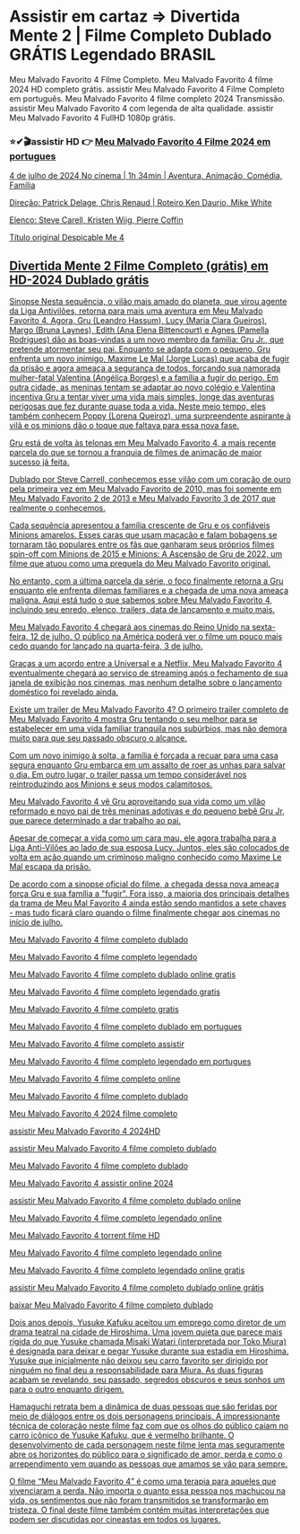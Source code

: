 # Assistir em cartaz ⇒ Divertida Mente 2 | Filme Completo Dublado GRÁTIS Legendado BRASIL

Meu Malvado Favorito 4 Filme Completo. Meu Malvado Favorito 4 filme 2024 HD completo grátis. assistir Meu Malvado Favorito 4 Filme Completo em português. Meu Malvado Favorito 4 filme completo 2024 Transmissão. assistir Meu Malvado Favorito 4 com legenda de alta qualidade. assistir Meu Malvado Favorito 4 FullHD 1080p grátis.

### ⭐✔🎬assistir HD 👉   <a href="https://t.co/6oPXC0WRPc" rel="nofollow">Meu Malvado Favorito 4 Filme  2024 em portugues</p>


4 de julho de 2024 No cinema | 1h 34min | Aventura, Animação, Comédia, Família

Direção: Patrick Delage, Chris Renaud | Roteiro Ken Daurio, Mike White

Elenco: Steve Carell, Kristen Wiig, Pierre Coffin

Título original Despicable Me 4

## Divertida Mente 2 Filme Completo (grátis) em HD-2024 Dublado grátis

Sinopse
Nesta sequência, o vilão mais amado do planeta, que virou agente da Liga Antivilões, retorna para mais uma aventura em Meu Malvado Favorito 4. Agora, Gru (Leandro Hassum), Lucy (Maria Clara Gueiros), Margo (Bruna Laynes), Edith (Ana Elena Bittencourt) e Agnes (Pamella Rodrigues) dão as boas-vindas a um novo membro da família: Gru Jr., que pretende atormentar seu pai. Enquanto se adapta com o pequeno, Gru enfrenta um novo inimigo, Maxime Le Mal (Jorge Lucas) que acaba de fugir da prisão e agora ameaça a segurança de todos, forçando sua namorada mulher-fatal Valentina (Angélica Borges) e a família a fugir do perigo. Em outra cidade, as meninas tentam se adaptar ao novo colégio e Valentina incentiva Gru a tentar viver uma vida mais simples, longe das aventuras perigosas que fez durante quase toda a vida. Neste meio tempo, eles também conhecem Poppy (Lorena Queiroz), uma surpreendente aspirante à vilã e os minions dão o toque que faltava para essa nova fase.

Gru está de volta às telonas em Meu Malvado Favorito 4, a mais recente parcela do que se tornou a franquia de filmes de animação de maior sucesso já feita.

Dublado por Steve Carrell, conhecemos esse vilão com um coração de ouro pela primeira vez em Meu Malvado Favorito de 2010, mas foi somente em Meu Malvado Favorito 2 de 2013 e Meu Malvado Favorito 3 de 2017 que realmente o conhecemos.

Cada sequência apresentou a família crescente de Gru e os confiáveis ​​Minions amarelos. Esses caras que usam macacão e falam bobagens se tornaram tão populares entre os fãs que ganharam seus próprios filmes spin-off com Minions de 2015 e Minions: A Ascensão de Gru de 2022, um filme que atuou como uma prequela do Meu Malvado Favorito original.

No entanto, com a última parcela da série, o foco finalmente retorna a Gru enquanto ele enfrenta dilemas familiares e a chegada de uma nova ameaça maligna. Aqui está tudo o que sabemos sobre Meu Malvado Favorito 4, incluindo seu enredo, elenco, trailers, data de lançamento e muito mais.

Meu Malvado Favorito 4 chegará aos cinemas do Reino Unido na sexta-feira, 12 de julho. O público na América poderá ver o filme um pouco mais cedo quando for lançado na quarta-feira, 3 de julho.

Graças a um acordo entre a Universal e a Netflix, Meu Malvado Favorito 4 eventualmente chegará ao serviço de streaming após o fechamento de sua janela de exibição nos cinemas, mas nenhum detalhe sobre o lançamento doméstico foi revelado ainda.

Existe um trailer de Meu Malvado Favorito 4?
O primeiro trailer completo de Meu Malvado Favorito 4 mostra Gru tentando o seu melhor para se estabelecer em uma vida familiar tranquila nos subúrbios, mas não demora muito para que seu passado obscuro o alcance.

Com um novo inimigo à solta, a família é forçada a recuar para uma casa segura enquanto Gru embarca em um assalto de roer as unhas para salvar o dia. Em outro lugar, o trailer passa um tempo considerável nos reintroduzindo aos Minions e seus modos calamitosos.

Meu Malvado Favorito 4 vê Gru aproveitando sua vida como um vilão reformado e novo pai de três meninas adotivas e do pequeno bebê Gru Jr, que parece determinado a dar trabalho ao pai.

Apesar de começar a vida como um cara mau, ele agora trabalha para a Liga Anti-Vilões ao lado de sua esposa Lucy. Juntos, eles são colocados de volta em ação quando um criminoso maligno conhecido como Maxime Le Mal escapa da prisão.

De acordo com a sinopse oficial do filme, a chegada dessa nova ameaça força Gru e sua família a "fugir". Fora isso, a maioria dos principais detalhes da trama de Meu Mal Favorito 4 ainda estão sendo mantidos a sete chaves - mas tudo ficará claro quando o filme finalmente chegar aos cinemas no início de julho.

Meu Malvado Favorito 4 filme completo dublado

Meu Malvado Favorito 4 filme completo legendado

Meu Malvado Favorito 4 filme completo dublado online gratis

Meu Malvado Favorito 4 filme completo legendado gratis

Meu Malvado Favorito 4 filme completo gratis

Meu Malvado Favorito 4 filme completo dublado em portugues

Meu Malvado Favorito 4 filme completo assistir

Meu Malvado Favorito 4 filme completo legendado em portugues

Meu Malvado Favorito 4 filme completo online

Meu Malvado Favorito 4 filme completo dublado

Meu Malvado Favorito 4 2024 filme completo

assistir Meu Malvado Favorito 4 2024HD

assistir Meu Malvado Favorito 4 filme completo dublado

Meu Malvado Favorito 4 filme completo dublado

Meu Malvado Favorito 4 assistir online 2024

assistir Meu Malvado Favorito 4 filme completo dublado online

Meu Malvado Favorito 4 filme completo legendado online

Meu Malvado Favorito 4 torrent filme HD

Meu Malvado Favorito 4 filme completo legendado online

Meu Malvado Favorito 4 filme completo legendado online gratis

assistir Meu Malvado Favorito 4 filme completo dublado online grátis

baixar Meu Malvado Favorito 4 filme completo dublado


Dois anos depois, Yusuke Kafuku aceitou um emprego como diretor de um drama teatral na cidade de Hiroshima. Uma jovem quieta que parece mais rígida do que Yusuke chamada Misaki Watari (interpretada por Toko Miura) é designada para deixar e pegar Yusuke durante sua estadia em Hiroshima. Yusuke que inicialmente não deixou seu carro favorito ser dirigido por ninguém no final deu a responsabilidade para Miura. As duas figuras acabam se revelando, seu passado, segredos obscuros e seus sonhos um para o outro enquanto dirigem.

Hamaguchi retrata bem a dinâmica de duas pessoas que são feridas por meio de diálogos entre os dois personagens principais. A impressionante técnica de coloração neste filme faz com que os olhos do público caiam no carro icônico de Yusuke Kafuku, que é vermelho brilhante. O desenvolvimento de cada personagem neste filme lenta mas seguramente abre os horizontes do público para o significado de amor, perda e como o arrependimento vem quando as pessoas que amamos se vão para sempre.

O filme “Meu Malvado Favorito 4” é como uma terapia para aqueles que vivenciaram a perda. Não importa o quanto essa pessoa nos machucou na vida, os sentimentos que não foram transmitidos se transformarão em tristeza. O final deste filme também contém muitas interpretações que podem ser discutidas por cineastas em todos os lugares.
